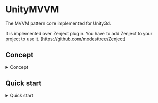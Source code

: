 # UnityMVVM
The MVVM pattern core implemented for Unity3d. 

It is implemented over Zenject plugin. You have to add Zenject to your project to use it. (https://github.com/modesttree/Zenject)

## Concept
<details>
<summary>Concept</summary>

<p></p>
  
UnityMVVM is based on widely known MVVM pattern of application structure. It follows a layered architecture pattern, where all objects are supposed to be a part of a specific logical layer. UnityMVVM by default supports three layers - View(Interaction), ViewModel and Model.

<p align="center">
<img align="center" src="https://github.com/kekchpek/UnityMVVM/assets/18449140/14d5ae95-75bf-4038-9893-02a02c61d6e0"/>
</p>

- View(Interaction) layer contains Unity3d objects, that are responsible for content displaying. These objects also could handle interactions with user like buttons clicks and interactions with UnityAPI like `OnCollisionEnter`, `OnTriggerEnter` methods and Unity3d physics handling. This layer is not intended to store any data about its state or business logic. **View layer objects are childrens of `ViewBehaviour` class.**
- ViewModel layer contains the data about View objects state. It is responsible for handling input from View layer and contain logic of handling Model layer entities state changing. **ViewModel layer objects are childrens of `ViewModel` class.**
- Model layer contains business logic, interaction with persistent storage, network or domain model. Model layer objects could have any type.

The specific thing about UnityMVVM approach is that each View object has only one corresponding ViewModel object. So every entity(units, windows, popups and whatever you want) are a View-ViewModel pair. ViewModel could have dependency on any number of model layer entities.

<p align="center">
<img align="center" src="https://github.com/kekchpek/UnityMVVM/assets/18449140/ab00b2d5-fd5a-4bee-a237-cc7dd5ea0c81"/>
</p>

You can install View-ViewModel pair to the DI container with `InstallView` method. 
```csharp
Container.InstallView<MyViewBehaviour, IMyViewModel, MyViewModel>("MyView", _myViewPrefab); // Check Quick Start topic for details.
```

There is a `FastBind` method(and its overloads), that allows you to bind singletons and separate Model and ViewModel access interfaces. Like this:
```csharp
Container.FastBind<ICommonAccessInterface, OtherImplementation>(); // Common interface for model and view model layers.
Container.FastBind<IModelInterface, IViewModelInterface, Implementation>(); // Separated access.
```

Also, you can add Model layer entities with regular DI container API. But entities, that are added this way will not be accessible from the ViewModel layer. To make ViewModel layer able to use these entities use `ProvideAccessForViewModelLayer<T>()` method. Like this:
```csharp
Container.Bind<ISomeInterface>().To<Implementation>().AsSingle();
Container.ProvideAccessForViewModelLayer<ISomeInterface>();
```

Views and ViewModels also can have own layer-specific dependencies. To install them you can directly access View and ViewModel child containers with methods: `GetViewsContainer()` and `GetViewModelsContainer()`.

When you open or create a view, you can provide some data to created ViewModel with payloads. To receive the payload into ViewModel, just add it to its constructor. Like this:
```csharp
_viewManager.Open(
    "Ui", // Layer to open a view on.
    "MyView", // The name of view to open.
    new SomePayload(/* payload args */)
);

...

public class MyViewModel : ViewModel, IMyViewModel {

    public MyViewModel(ISomePayload payload) {
        // do something with payload
    }

}

```

So our scheme now looks like this:

<p align="center">
<img align="center" src="https://github.com/kekchpek/UnityMVVM/assets/18449140/1dacf75e-97d5-49b8-8a91-b160b5f0744c"/>
</p>

</details>

## Quick start
<details>
<summary>Quick start</summary>

<p></p>
  
This section provides a brief overview of how to create and open view. All example code could be found in demo project -https://github.com/kekchpek/UnityMVVM/tree/master/DemoUnityProj/QuickStartUnityMVVM

Firstly, we should create a view and its view-model to open anything. Lets create simple View-ViewModel pair.

The interface for view model:
```csharp
    public interface IMyViewModel : IViewModel
    {
        // The bindable string value.
        IBindable<string> Text { get; }
        
        // The handler for ui button click event.
        void OnTextChangeClick();
    }
```

The view model implementation:
```csharp
    public class MyViewModel : ViewModel, IMyViewModel
    {
        
        // Private accessor to mutate a string value.
        private readonly IMutable<string> _text = new Mutable<string>();
        
        // Public bind/read only access to string value.
        public IBindable<string> Text => _text;
        
        public void OnTextChangeClick()
        {
            // Set new random text.
            _text.Set(Guid.NewGuid().ToString());
        }
    }
```

The view behaviour:
```csharp

    public class MyViewBehaviour : ViewBehaviour<IMyViewModel>
    {

        // The component to display a text.
        [SerializeField] private TMP_Text _text;
        // The button component.
        [SerializeField] private Button _changeTextButton;
        
        // Initialize all subscriptions and bindings between view and view-model.
        protected override void OnViewModelSet()
        {
            base.OnViewModelSet();
            // Set text handler.
            ViewModel!.Text.Bind(OnTextChanged);
            // Subscribe for button click.
            _changeTextButton.onClick.AddListener(ViewModel!.OnTextChangeClick);
        }

        // Handler for view-model text value changing.
        private void OnTextChanged(string text)
        {
            _text.text = text;
        }

        // Release all subscriptions and bindings between view and view-model.
        protected override void OnViewModelClear()
        {
            base.OnViewModelClear();
            // Remove text handler.
            ViewModel!.Text.Unbind(OnTextChanged);
            // Unsubscribe for button click.
            _changeTextButton.onClick.RemoveListener(ViewModel!.OnTextChangeClick);
        }
    }
```

After we create a View-ViewModel pair, we should open our view in the game. To do this, we should install the view into Zenject container before.
This is an example of simple installer with UnityMVVM plugin usage.
```csharp
    public class CoreInstaller : MonoInstaller
    {

        // Some transform to place view objects into.
        [SerializeField] private Transform _uiRoot;

         // Prefab of the view with MyViewBehaviour component on it.
        [SerializeField] private GameObject _myViewPrefab;
        
        public override void InstallBindings()
        {
            // Firstly, we should initialize our container to make it suitable for UnityMVVM environment.
            // At this moment IViewManager is being added to the container.
            Container.UseAsMvvmContainer(new []
            {
                // We should specify our layers(containers for views) on initialization. Each layer has a name/id and transform (parent for view objects)
                ("Ui", _uiRoot),
            });

            // Each view is strongly dependent on its view model. So for view binding we should specify both view and view model implementation.
            // Also view is bound with view-model via interface, so we should specify view-model interface too.
            // And the last thing we should specify is view name/id(we will create views via these ids) and view prefab(prefab should have component of MyViewBehaviour type)
            Container.InstallView<MyViewBehaviour, IMyViewModel, MyViewModel>("MyView", _myViewPrefab); 
        }
    }
```

After installing such installer in some context you can add `StartupBehaviour` behaviour to your scene to open the installed view.
```csharp
    public class StartupBehaviour : MonoBehaviour
    {
        private IViewManager _viewManager;
        
        [Inject]
        public void Construct(IViewManager viewManager) // IViewManager is bound automatically
        {
            _viewManager = viewManager;
        }
        
        private void Start()
        {
            _viewManager.Open(
                "Ui", // Layer to open a view on.
                "MyView" // The name of view to open.
                );
        }
    }
```

</details>
